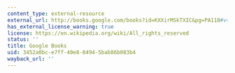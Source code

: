 ```yaml
---
content_type: external-resource
external_url: http://books.google.com/books?id=KXXirMSkTXIC&pg=PA118#v=onepage
has_external_license_warning: true
license: https://en.wikipedia.org/wiki/All_rights_reserved
status: ''
title: Google Books
uid: 3452a0bc-e7ff-40e8-8494-5bab86b083b4
wayback_url: ''
---
```

